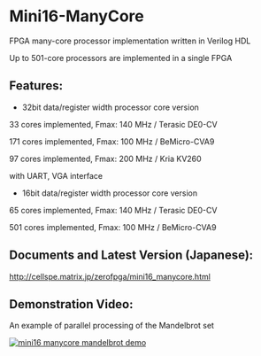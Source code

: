 # Mini16-ManyCore

FPGA many-core processor implementation written in Verilog HDL

Up to 501-core processors are implemented in a single FPGA

## Features:

- 32bit data/register width processor core version

33 cores implemented, Fmax: 140 MHz / Terasic DE0-CV

171 cores implemented, Fmax: 100 MHz / BeMicro-CVA9

97 cores implemented, Fmax: 200 MHz / Kria KV260

with UART, VGA interface

- 16bit data/register width processor core version

65 cores implemented, Fmax: 140 MHz / Terasic DE0-CV

501 cores implemented, Fmax: 100 MHz / BeMicro-CVA9

## Documents and Latest Version (Japanese):

http://cellspe.matrix.jp/zerofpga/mini16_manycore.html

## Demonstration Video:

An example of parallel processing of the Mandelbrot set

[![mini16 manycore mandelbrot demo](https://img.youtube.com/vi/qd9qpuM_cWg/0.jpg)](https://www.youtube.com/watch?v=qd9qpuM_cWg)

